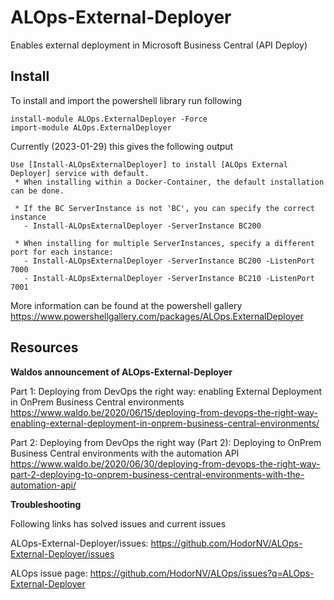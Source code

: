# ALOps-External-Deployer
Enables external deployment in Microsoft Business Central (API Deploy)

## Install
To install and import the powershell library run following

```
install-module ALOps.ExternalDeployer -Force
import-module ALOps.ExternalDeployer 
```

Currently (2023-01-29) this gives the following output
```
Use [Install-ALOpsExternalDeployer] to install [ALOps External Deployer] service with default.
 * When installing within a Docker-Container, the default installation can be done.

 * If the BC ServerInstance is not 'BC', you can specify the correct instance
   - Install-ALOpsExternalDeployer -ServerInstance BC200

 * When installing for multiple ServerInstances, specify a different port for each instance:
   - Install-ALOpsExternalDeployer -ServerInstance BC200 -ListenPort 7000
   - Install-ALOpsExternalDeployer -ServerInstance BC210 -ListenPort 7001
```

More information can be found at the powershell gallery
https://www.powershellgallery.com/packages/ALOps.ExternalDeployer

## Resources

**Waldos announcement of ALOps-External-Deployer**

Part 1: 
Deploying from DevOps the right way: enabling External Deployment in OnPrem Business Central environments
https://www.waldo.be/2020/06/15/deploying-from-devops-the-right-way-enabling-external-deployment-in-onprem-business-central-environments/

Part 2: 
Deploying from DevOps the right way (Part 2): Deploying to OnPrem Business Central environments with the automation API
https://www.waldo.be/2020/06/30/deploying-from-devops-the-right-way-part-2-deploying-to-onprem-business-central-environments-with-the-automation-api/

**Troubleshooting**

Following links has solved issues and current issues 

ALOps-External-Deployer/issues: https://github.com/HodorNV/ALOps-External-Deployer/issues

ALOps issue page: https://github.com/HodorNV/ALOps/issues?q=ALOps-External-Deployer
